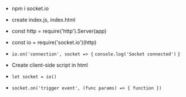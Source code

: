 - npm i socket.io

- create index.js, index.html

- const http = require('http').Server(app)
- const io = require('socket.io')(http)

- `io.on('connection', socket => {`
    `console.log('Socket connected')`
    `}` 

- Create client-side script in html

- `let socket = io()`

- `socket.on('trigger event', (func params) => { function })`